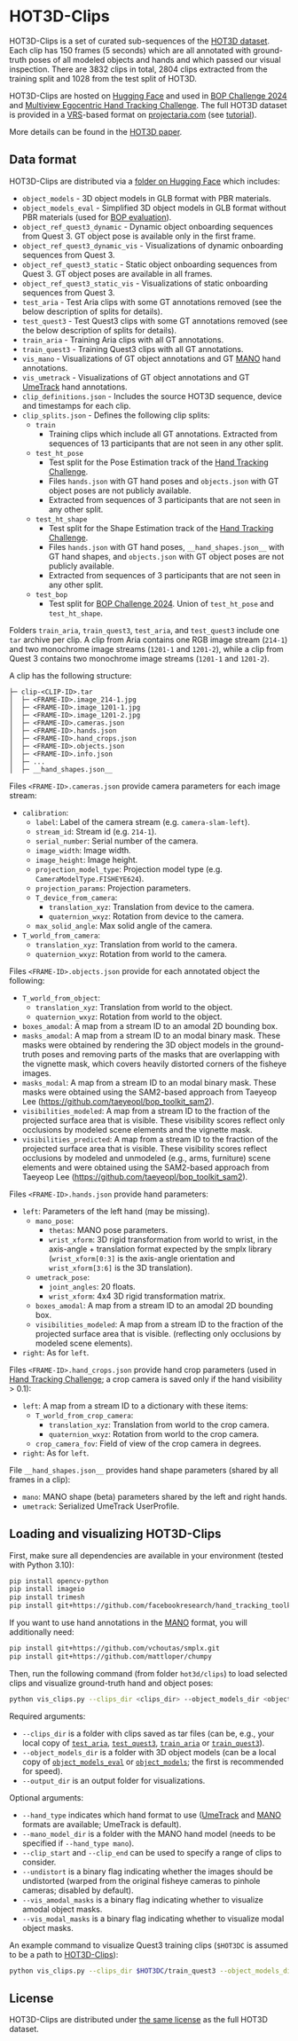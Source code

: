 # HOT3D-Clips

HOT3D-Clips is a set of curated sub-sequences of the [HOT3D dataset](https://facebookresearch.github.io/hot3d/).
Each clip has 150 frames (5 seconds) which are all annotated with ground-truth poses of all modeled objects and hands and which passed our visual inspection.
There are 3832 clips in total, 2804 clips extracted from the training split and 1028 from the test split of HOT3D.

HOT3D-Clips are hosted on [Hugging Face](https://huggingface.co/datasets/bop-benchmark/datasets/tree/main/hot3d) and used in [BOP Challenge 2024](https://bop.felk.cvut.cz/challenges/bop-challenge-2024) and [Multiview Egocentric Hand Tracking Challenge](https://github.com/facebookresearch/hand_tracking_toolkit?tab=readme-ov-file#evaluation). The full HOT3D dataset is provided in a [VRS](https://github.com/facebookresearch/vrs)-based format on [projectaria.com](https://www.projectaria.com/datasets/hot3D/) (see [tutorial](https://github.com/facebookresearch/hot3d/blob/main/hot3d/HOT3D_Tutorial.ipynb)).

More details can be found in the [HOT3D paper](https://arxiv.org/pdf/2411.19167).

## Data format

HOT3D-Clips are distributed via a [folder on Hugging Face](https://huggingface.co/datasets/bop-benchmark/datasets/tree/main/hot3d) which includes:

- `object_models` - 3D object models in GLB format with PBR materials.
- `object_models_eval` - Simplified 3D object models in GLB format without PBR materials (used for [BOP evaluation](https://bop.felk.cvut.cz/challenges/bop-challenge-2024/)).
- `object_ref_quest3_dynamic` - Dynamic object onboarding sequences from Quest 3. GT object pose is available only in the first frame.
- `object_ref_quest3_dynamic_vis` - Visualizations of dynamic onboarding sequences from Quest 3.
- `object_ref_quest3_static` - Static object onboarding sequences from Quest 3. GT object poses are available in all frames.
- `object_ref_quest3_static_vis` - Visualizations of static onboarding sequences from Quest 3.
- `test_aria` - Test Aria clips with some GT annotations removed (see the below description of splits for details).
- `test_quest3` - Test Quest3 clips with some GT annotations removed (see the below description of splits for details).
- `train_aria` - Training Aria clips with all GT annotations.
- `train_quest3` - Training Quest3 clips with all GT annotations.
- `vis_mano` - Visualizations of GT object annotations and GT [MANO](https://github.com/facebookresearch/hot3d?tab=readme-ov-file#mano) hand annotations.
- `vis_umetrack` - Visualizations of GT object annotations and GT [UmeTrack](https://dl.acm.org/doi/pdf/10.1145/3550469.3555378) hand annotations.
- `clip_definitions.json` - Includes the source HOT3D sequence, device and timestamps for each clip.
- `clip_splits.json` - Defines the following clip splits:
  - `train`
    - Training clips which include all GT annotations. Extracted from sequences of 13 participants that are not seen in any other split.
  - `test_ht_pose`
    - Test split for the Pose Estimation track of the [Hand Tracking Challenge](https://github.com/facebookresearch/hand_tracking_toolkit?tab=readme-ov-file#evaluation).
    - Files `hands.json` with GT hand poses and `objects.json` with GT object poses are not publicly available.
    - Extracted from sequences of 3 participants that are not seen in any other split.
  - `test_ht_shape`
    - Test split for the Shape Estimation track of the [Hand Tracking Challenge](https://github.com/facebookresearch/hand_tracking_toolkit?tab=readme-ov-file#evaluation).
    - Files `hands.json` with GT hand poses, `__hand_shapes.json__` with GT hand shapes, and `objects.json` with GT object poses are not publicly available.
    - Extracted from sequences of 3 participants that are not seen in any other split.
  - `test_bop`
    - Test split for [BOP Challenge 2024](https://bop.felk.cvut.cz/challenges/bop-challenge-2024/). Union of `test_ht_pose` and `test_ht_shape`.

Folders `train_aria`, `train_quest3`, `test_aria`, and `test_quest3` include one `tar` archive per clip. A clip from Aria contains one RGB image stream (`214-1`) and two monochrome image streams (`1201-1` and `1201-2`), while a clip from Quest 3 contains two monochrome image streams (`1201-1` and `1201-2`).

A clip has the following structure:

```text
├─ clip-<CLIP-ID>.tar
│  ├─ <FRAME-ID>.image_214-1.jpg
│  ├─ <FRAME-ID>.image_1201-1.jpg
│  ├─ <FRAME-ID>.image_1201-2.jpg
│  ├─ <FRAME-ID>.cameras.json
│  ├─ <FRAME-ID>.hands.json
│  ├─ <FRAME-ID>.hand_crops.json
│  ├─ <FRAME-ID>.objects.json
│  ├─ <FRAME-ID>.info.json
│  ├─ ...
│  ├─ __hand_shapes.json__
```

Files `<FRAME-ID>.cameras.json` provide camera parameters for each image stream:

- `calibration`:
  - `label`: Label of the camera stream (e.g. `camera-slam-left`).
  - `stream_id`: Stream id (e.g. `214-1`).
  - `serial_number`: Serial number of the camera.
  - `image_width`: Image width.
  - `image_height`: Image height.
  - `projection_model_type`: Projection model type (e.g. `CameraModelType.FISHEYE624`).
  - `projection_params`: Projection parameters.
  - `T_device_from_camera`:
    - `translation_xyz`: Translation from device to the camera.
    - `quaternion_wxyz`: Rotation from device to the camera.
  - `max_solid_angle`: Max solid angle of the camera.
- `T_world_from_camera`:
  - `translation_xyz`: Translation from world to the camera.
  - `quaternion_wxyz`: Rotation from world to the camera.

Files `<FRAME-ID>.objects.json` provide for each annotated object the following:

- `T_world_from_object`:
  - `translation_xyz`: Translation from world to the object.
  - `quaternion_wxyz`: Rotation from world to the object.
- `boxes_amodal`: A map from a stream ID to an amodal 2D bounding box.
- `masks_amodal`: A map from a stream ID to an modal binary mask. These masks were obtained by rendering the 3D object models in the ground-truth poses and removing parts of the masks that are overlapping with the vignette mask, which covers heavily distorted corners of the fisheye images.
- `masks_modal`: A map from a stream ID to an modal binary mask. These masks were obtained using the SAM2-based approach from Taeyeop Lee (https://github.com/taeyeopl/bop_toolkit_sam2).
- `visibilities_modeled`: A map from a stream ID to the fraction of the projected surface area that is visible. These visibility scores reflect only occlusions by modeled scene elements and the vignette mask.
- `visibilities_predicted`: A map from a stream ID to the fraction of the projected surface area that is visible. These visibility scores reflect occlusions by modeled and unmodeled (e.g., arms, furniture) scene elements and were obtained using the SAM2-based approach from Taeyeop Lee (https://github.com/taeyeopl/bop_toolkit_sam2).

Files `<FRAME-ID>.hands.json` provide hand parameters:

- `left`: Parameters of the left hand (may be missing).
  - `mano_pose`:
    - `thetas`: MANO pose parameters.
    - `wrist_xform`: 3D rigid transformation from world to wrist, in the axis-angle + translation format expected by the smplx library
            (`wrist_xform[0:3]` is the axis-angle orientation and `wrist_xform[3:6]` is the 3D translation).
  - `umetrack_pose`:
    - `joint_angles`: 20 floats.
    - `wrist_xform`: 4x4 3D rigid transformation matrix.
  - `boxes_amodal`: A map from a stream ID to an amodal 2D bounding box.
  - `visibilities_modeled`: A map from a stream ID to the fraction of the projected surface area that is visible.
        (reflecting only occlusions by modeled scene elements).
- `right`: As for `left`.

Files `<FRAME-ID>.hand_crops.json` provide hand crop parameters (used in [Hand Tracking Challenge](https://github.com/facebookresearch/hand_tracking_toolkit?tab=readme-ov-file#evaluation); a crop camera is saved only if the hand visibility > 0.1):

- `left`: A map from a stream ID to a dictionary with these items:
  - `T_world_from_crop_camera`:
    - `translation_xyz`: Translation from world to the crop camera.
    - `quaternion_wxyz`: Rotation from world to the crop camera.
  - `crop_camera_fov`: Field of view of the crop camera in degrees.
- `right`: As for `left`.

File `__hand_shapes.json__` provides hand shape parameters (shared by all frames in a clip):

- `mano`: MANO shape (beta) parameters shared by the left and right hands.
- `umetrack`: Serialized UmeTrack UserProfile.


## Loading and visualizing HOT3D-Clips

First, make sure all dependencies are available in your environment (tested with Python 3.10):

```bash
pip install opencv-python
pip install imageio
pip install trimesh
pip install git+https://github.com/facebookresearch/hand_tracking_toolkit
```

If you want to use hand annotations in the [MANO](https://github.com/facebookresearch/hot3d?tab=readme-ov-file#mano) format, you will additionally need:

```bash
pip install git+https://github.com/vchoutas/smplx.git
pip install git+https://github.com/mattloper/chumpy
```

Then, run the following command (from folder `hot3d/clips`) to load selected clips and visualize ground-truth hand and object poses:

```bash
python vis_clips.py --clips_dir <clips_dir> --object_models_dir <object_models_dir> --output_dir <output_dir>
```

Required arguments:

- `--clips_dir` is a folder with clips saved as tar files (can be, e.g., your local copy of [`test_aria`](https://huggingface.co/datasets/bop-benchmark/datasets/tree/main/hot3d/test_aria), [`test_quest3`](https://huggingface.co/datasets/bop-benchmark/datasets/tree/main/hot3d/test_quest3), [`train_aria`](https://huggingface.co/datasets/bop-benchmark/datasets/tree/main/hot3d/train_aria) or [`train_quest3`](https://huggingface.co/datasets/bop-benchmark/datasets/tree/main/hot3d/train_quest3)).
- `--object_models_dir` is a folder with 3D object models (can be a local copy of [`object_models_eval`](https://huggingface.co/datasets/bop-benchmark/datasets/tree/main/hot3d/object_models_eval) or [`object_models`](https://huggingface.co/datasets/bop-benchmark/datasets/tree/main/hot3d/object_models); the first is recommended for speed).
- `--output_dir` is an output folder for visualizations.

Optional arguments:

- `--hand_type` indicates which hand format to use ([UmeTrack](https://dl.acm.org/doi/pdf/10.1145/3550469.3555378) and [MANO](https://github.com/facebookresearch/hot3d?tab=readme-ov-file#mano) formats are available; UmeTrack is default).
- `--mano_model_dir` is a folder with the MANO hand model (needs to be specified if `--hand_type mano`).
- `--clip_start` and `--clip_end` can be used to specify a range of clips to consider.
- `--undistort` is a binary flag indicating whether the images should be undistorted (warped from the original fisheye cameras to pinhole cameras; disabled by default).
- `--vis_amodal_masks` is a binary flag indicating whether to visualize amodal object masks.
- `--vis_modal_masks` is a binary flag indicating whether to visualize modal object masks.

An example command to visualize Quest3 training clips (`$HOT3DC` is assumed to be a path to [HOT3D-Clips](https://huggingface.co/datasets/bop-benchmark/datasets/tree/main/hot3d)):

```bash
python vis_clips.py --clips_dir $HOT3DC/train_quest3 --object_models_dir $HOT3DC/object_models_eval --output_dir $HOT3DC/output
```

## License

HOT3D-Clips are distributed under [the same license](https://github.com/facebookresearch/hot3d?tab=readme-ov-file#license) as the full HOT3D dataset.
